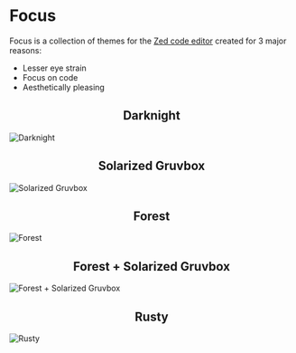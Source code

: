 # Focus

Focus is a collection of themes for the [Zed code editor](https://zed.dev) created for 3 major reasons:

-   Lesser eye strain
-   Focus on code
-   Aesthetically pleasing

<h2 align="center">Darknight</h2>

![Darknight](https://github.com/jigyansunanda/Focus/blob/main/assets/Darknight.png)

<h2 align="center">Solarized Gruvbox</h2>

![Solarized Gruvbox](https://github.com/jigyansunanda/Focus/blob/main/assets/Solarized%20Gruvbox.png)

<h2 align="center">Forest</h2>

![Forest](https://github.com/jigyansunanda/Focus/blob/main/assets/Forest.png)

<h2 align="center">Forest + Solarized Gruvbox</h2>

![Forest + Solarized Gruvbox](https://github.com/jigyansunanda/Focus/blob/main/assets/Forest%20%2B%20Solarized%20Gruvbox.png)

<h2 align="center">Rusty</h2>

![Rusty](https://github.com/jigyansunanda/Focus/blob/main/assets/Rusty.png)
